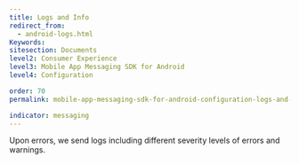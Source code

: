 ```yaml
---
title: Logs and Info
redirect_from:
  - android-logs.html
Keywords:
sitesection: Documents
level2: Consumer Experience
level3: Mobile App Messaging SDK for Android
level4: Configuration

order: 70
permalink: mobile-app-messaging-sdk-for-android-configuration-logs-and-info.html

indicator: messaging
---
```


Upon errors, we send logs including different severity levels of errors and warnings.
